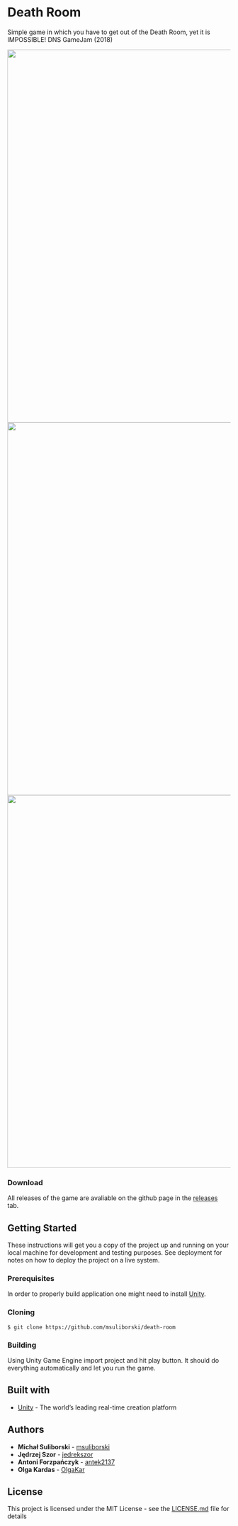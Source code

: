 # Death Room
Simple game in which you have to get out of the Death Room, yet it is IMPOSSIBLE! DNS GameJam (2018) 
</br>
<p align="center">
  <img width="840" src="Screens/1.jpg"/>
  <img width="840" src="Screens/2.jpg"/>
  <img width="840" src="Screens/3.jpg"/>
</p>

### Download
All releases of the game are avaliable on the github page in the [releases](https://github.com/msuliborski/death-room/releases) tab. 

## Getting Started
These instructions will get you a copy of the project up and running on your local machine for development and testing purposes. See deployment for notes on how to deploy the project on a live system.

### Prerequisites
In order to properly build application one might need to install [Unity](https://unity3d.com/get-unity/download).

### Cloning
```
$ git clone https://github.com/msuliborski/death-room
```

### Building
Using Unity Game Engine import project and hit play button. It should do everything automatically and let you run the game.

## Built with
* [Unity](https://unity.com/) - The world’s leading real-time creation platform

## Authors
* **Michał Suliborski** - [msuliborski](https://github.com/msuliborski)
* **Jędrzej Szor** - [jedrekszor](https://github.com/jedrekszor)
* **Antoni Forzpańczyk** - [antek2137](https://github.com/antoniforzp)
* **Olga Kardas** - [OlgaKar](https://github.com/OlgaKar)

## License
This project is licensed under the MIT License - see the [LICENSE.md](LICENSE.md) file for details
